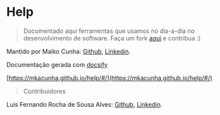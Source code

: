 # Help

> Documentado aqui ferramentas que usamos no dia-a-dia no desenvolvimento de software. Faça um fork [aqui](https://github.com/mkacunha/help) e contribua :)    

Mantido por Maiko Cunha: [Github](https://github.com/mkacunha), [Linkedin](https://linkedin.com/in/maiko-cunha-354465a7).


Documentação gerada com [docsify](https://docsify.js.org/#/)


[https://mkacunha.github.io/help/#/](https://mkacunha.github.io/help/#/)


> Contribuidores

Luis Fernando Rocha de Sousa Alves: [Github](https://github.com/luisfrsa), [Linkedin](https://www.linkedin.com/in/luisfrsalves/).